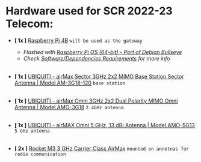 # Hardware used for SCR 2022-23 Telecom:
- **[ 1x ]** [Raspberry Pi 4B](https://www.raspberrypi.com/products/raspberry-pi-4-model-b/) `will be used as the gateway`
    + *Flashed with [Raspberry Pi OS (64-bit) - Port of Debian Bullseye](https://www.raspberrypi.com/software/)*
    + *Check [Software/Dependencies Requirements](Software&Dependencies.md) for more info*
<br/><br/>


- **[ 1x ]** [UBIQUITI - airMax Sector 3GHz 2x2 MIMO Base Station Sector Antenna | Model AM-3G18-120](https://store.ui.com/collections/operator-airmax-and-ltu-antennas/products/5ghz-airmax-basestation-19dbi-120-deg-rocket-kit) `base station`
<br/><br/>


- **[ 1x ]** [UBIQUITI - airMax Omni 3GHz 2x2 Dual Polarity MIMO Omni Antenna | Model AMO-3G18](https://store.ui.com/collections/operator-airmax-and-ltu-antennas/products/3ghz-airmax-omni-12dbi-rocket-kit) `2.4GHz antenna`
<br/><br/>


- **[ 1x ]** [UBIQUITI - airMAX Omni 5 GHz, 13 dBi Antenna | Model AMO-5G13](https://store.ui.com/collections/operator-airmax-and-ltu-antennas/products/5ghz-airmax-omni-13dbi-rocket-kit) `5 GHz antenna`
<br/><br/>


- **[ 2x ]** [Rocket M3 3 GHz Carrier Class AirMax](https://eu.store.ui.com/collections/operator-airmax-devices/products/rocket-m3) `mounted on annetnas for radio communication`
<br/><br/>


